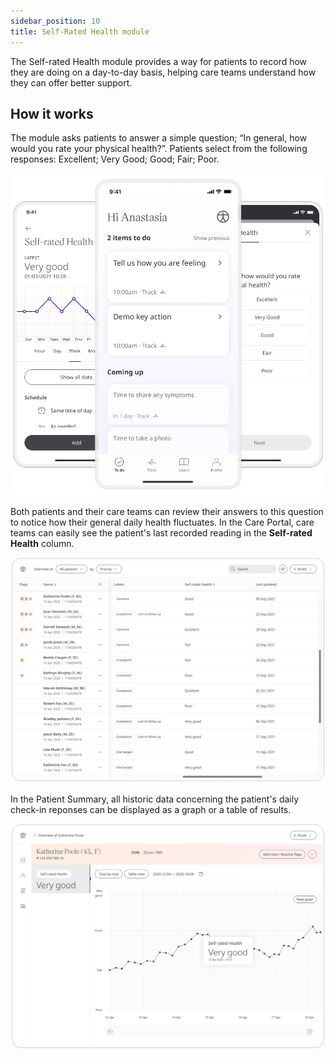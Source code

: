 ```yaml
---
sidebar_position: 10
title: Self-Rated Health module 
---
```


The Self-rated Health module provides a way for patients to record how they are doing on a day-to-day basis, helping care teams understand how they can offer better support.

## How it works

The module asks patients to answer a simple question; “In general, how would you rate your physical health?”. Patients select from the following responses: Excellent; Very Good; Good; Fair; Poor.

![Self-Rated Health](./assets/SelfRated01.png)

Both patients and their care teams can review their answers to this question to notice how their general daily health fluctuates. In the Care Portal, care teams can easily see the patient's last recorded reading in the **Self-rated Health** column.

![Self-Rated Health](./assets/SelfRated02.png)

In the Patient Summary, all historic data concerning the patient's daily check-in reponses can be displayed as a graph or a table of results.

![Self-Rated Health](./assets/SelfRated03.png)

